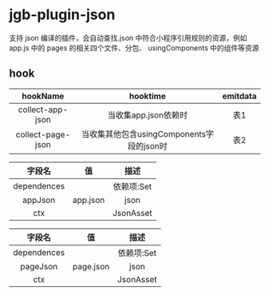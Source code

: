 # jgb-plugin-json

支持 json 编译的插件，会自动查找.json 中符合小程序引用规则的资源，例如 app.js 中的 pages 的相关四个文件、分包、
usingComponents 中的组件等资源


## hook

|     hookName      |                 hooktime                  | emitdata |
| :---------------: | :---------------------------------------: | :------: |
| collect-app-json  |           当收集app.json依赖时            |   表1    |
| collect-page-json | 当收集其他包含usingComponents字段的json时 |   表2    |

|   字段名    |    值    |        描述        |
| :---------: | :------: | :----------------: |
| dependences |          | 依赖项:Set<string> |
|   appJson   | app.json |        json        |
|     ctx     |          |     JsonAsset      |

|   字段名    |    值     |        描述        |
| :---------: | :-------: | :----------------: |
| dependences |           | 依赖项:Set<string> |
|  pageJson   | page.json |        json        |
|     ctx     |           |     JsonAsset      |